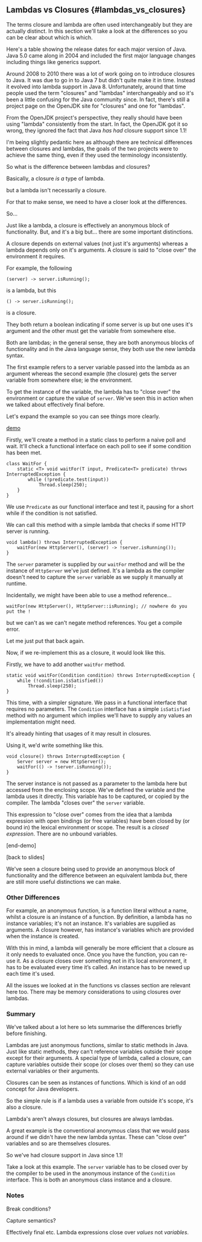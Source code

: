 
## Lambdas vs Closures {#lambdas_vs_closures}

The terms closure and lambda are often used interchangeably but they are actually distinct. In this section we'll take a look at the differences so you can be clear about which is which.

Here's a table showing the release dates for each major version of Java. Java 5.0 came along in 2004 and included the first major language changes including things like generics support.

Around 2008 to 2010 there was a lot of work going on to introduce closures to Java. It was due to go in to Java 7 but didn't quite make it in time. Instead it evolved into lambda support in Java 8. Unfortunately, around that time people used the term "closures" and "lambdas" interchangeably and so it's been a little confusing for the Java community since. In fact, there's still a project page on the OpenJDK site for "closures" and one for "lambdas".

From the OpenJDK project's perspective, they really should have been using "lambda" consistently from the start. In fact, the OpenJDK got it so wrong, they ignored the fact that Java _has had_ closure support since 1.1!

I'm being slightly pedantic here as although there are technical differences between closures and lambdas, the goals of the two projects were to achieve the same thing, even if they used the terminology inconsistently.

So what is the difference between lambdas and closures?

Basically, a closure _is a_ type of lambda.

but a lambda isn't necessarily a closure.


For that to make sense, we need to have a closer look at the differences.

So...

Just like a lambda, a closure is effectively an anonymous block of functionality. But, and it's a big but... there are some important distinctions.

A closure depends on external values (not just it's arguments) whereas a lambda depends only on it's arguments. A closure is said to "close over" the environment it requires.

For example, the following

    (server) -> server.isRunning();

is a lambda, but this

    () -> server.isRunning();

is a closure.

They both return a boolean indicating if some server is up but one uses it's argument and the other must get the variable from somewhere else.

Both are lambdas; in the general sense, they are both anonymous blocks of functionality and in the Java language sense, they both use the new lambda syntax.

The first example refers to a server variable passed into the lambda as an argument whereas the second example (the closure) gets the server variable from somewhere else; ie the environment.

To get the instance of the variable, the lambda has to "close over" the environment or capture the value of `server`. We've seen this in action when we talked about effectively final before.

Let's expand the example so you can see things more clearly.


[demo](lambdas_vs_closures.demo)

Firstly, we'll create a method in a static class to perform a naive poll and wait. It'll check a functional interface on each poll to see if some condition has been met.

    class WaitFor {
        static <T> void waitFor(T input, Predicate<T> predicate) throws InterruptedException {
            while (!predicate.test(input))
                Thread.sleep(250);
        }
    }

We use `Predicate` as our functional interface and test it, pausing for a short while if the condition is not satisfied.

We can call this method with a simple lambda that checks if some HTTP server is running.

    void lambda() throws InterruptedException {
        waitFor(new HttpServer(), (server) -> !server.isRunning());
    }

The `server` parameter is supplied by our `waitFor` method and will be the instance of `HttpServer` we've just defined. It's a lambda as the compiler doesn't need to capture the `server` variable as we supply it manually at runtime.

Incidentally, we might have been able to use a method reference...

    waitFor(new HttpServer(), HttpServer::isRunning); // nowhere do you put the !

but we can't as we can't negate method references. You get a compile error.

Let me just put that back again.


Now, if we re-implement this as a closure, it would look like this.

Firstly, we have to add another `waitFor` method.

	static void waitFor(Condition condition) throws InterruptedException {
		while (!condition.isSatisfied())
			Thread.sleep(250);
	}

This time, with a simpler signature. We pass in a functional interface that requires no parameters. The `Condition` interface has a simple `isSatisfied` method with no argument which implies we'll have to supply any values an implementation might need.

It's already hinting that usages of it may result in closures.

Using it, we'd write something like this.

	void closure() throws InterruptedException {
		Server server = new HttpServer();
		waitFor(() -> !server.isRunning());
	}

The server instance is not passed as a parameter to the lambda here but accessed from the enclosing scope. We've defined the variable and the lambda uses it directly. This variable has to be captured, or copied by the compiler. The lambda "closes over" the `server` variable.

This expression to "close over" comes from the idea that a lambda expression with open bindings (or free variables) have been closed by (or bound in) the lexical environment or scope. The result is a _closed expression_. There are no unbound variables.

[end-demo]


[back to slides]

We've seen a closure being used to provide an anonymous block of functionality and the difference between an equivalent lambda _but_, there are still more useful distinctions we can make.


### Other Differences

For example, an anonymous function, is a function literal without a name, whilst a closure is an instance of a function. By definition, a lambda has no instance variables; it's not an instance. It's variables are supplied as arguments. A closure however, has instance's variables which are provided when the instance is created.

With this in mind, a lambda will generally be more efficient that a closure as it only needs to evaluated once. Once you have the function, you can re-use it. As a closure closes over something not in it’s local environment, it has to be evaluated every time it’s called. An instance has to be newed up each time it's used.

All the issues we looked at in the functions vs classes section are relevant here too. There may be memory considerations to using closures over lambdas.



### Summary


We've talked about a lot here so lets summarise the differences briefly before finishing.

Lambdas are just anonymous functions, similar to static methods in Java. Just like static methods, they can't reference variables outside their scope except for their arguments. A special type of lambda, called a closure, can capture variables outside their scope (or closes over them) so they can use external variables or their arguments.

Closures can be seen as instances of functions. Which is kind of an odd concept for Java developers.

So the simple rule is if a lambda uses a variable from outside it's scope, it's also a closure.

Lambda's aren't always closures, but closures are always lambdas.

A great example is the conventional anonymous class that we would pass around if we didn't have the new lambda syntax. These can "close over" variables and so are themselves closures.

So we've had closure support in Java since 1.1!

Take a look at this example. The `server` variable has to be closed over by the compiler to be used in the anonymous instance of the `Condition` interface. This is both an anonymous class instance and a closure.




### Notes

Break conditions?

Capture semantics?

Effectively final etc. Lambda expressions close over _values_ not _variables_.
